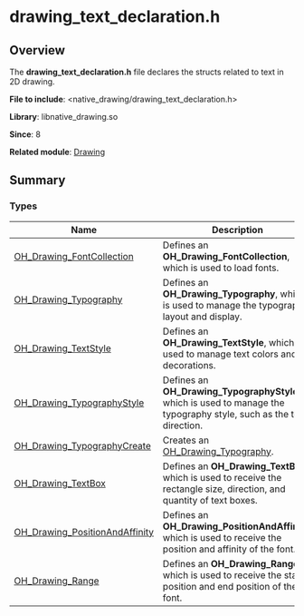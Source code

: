 # drawing_text_declaration.h


## Overview

The **drawing_text_declaration.h** file declares the structs related to text in 2D drawing.

**File to include**: &lt;native_drawing/drawing_text_declaration.h&gt;

**Library**: libnative_drawing.so

**Since**: 8

**Related module**: [Drawing](_drawing.md)


## Summary


### Types

| Name| Description|
| -------- | -------- |
| [OH_Drawing_FontCollection](_drawing.md#oh_drawing_fontcollection) | Defines an **OH_Drawing_FontCollection**, which is used to load fonts.|
| [OH_Drawing_Typography](_drawing.md#oh_drawing_typography) | Defines an **OH_Drawing_Typography**, which is used to manage the typography layout and display.|
| [OH_Drawing_TextStyle](_drawing.md#oh_drawing_textstyle) | Defines an **OH_Drawing_TextStyle**, which is used to manage text colors and decorations.|
| [OH_Drawing_TypographyStyle](_drawing.md#oh_drawing_typographystyle) | Defines an **OH_Drawing_TypographyStyle**, which is used to manage the typography style, such as the text direction.|
| [OH_Drawing_TypographyCreate](_drawing.md#oh_drawing_typographycreate) | Creates an [OH_Drawing_Typography](_drawing.md#oh_drawing_typography).|
| [OH_Drawing_TextBox](_drawing.md#oh_drawing_textbox) | Defines an **OH_Drawing_TextBox**, which is used to receive the rectangle size, direction, and quantity of text boxes.|
| [OH_Drawing_PositionAndAffinity](_drawing.md#oh_drawing_positionandaffinity) | Defines an **OH_Drawing_PositionAndAffinity**, which is used to receive the position and affinity of the font.|
| [OH_Drawing_Range](_drawing.md#oh_drawing_range) | Defines an **OH_Drawing_Range**, which is used to receive the start position and end position of the font.|
